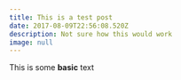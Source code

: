 ```yaml
---
title: This is a test post
date: 2017-08-09T22:56:08.520Z
description: Not sure how this would work
image: null
---
```

This is some **basic** text
